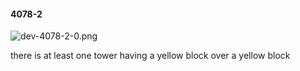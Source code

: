 #### 4078-2
![dev-4078-2-0.png](https://github.com/lil-lab/nlvr/raw/master/nlvr/dev/images/0/dev-4078-2-0.png "dev-4078-2-0.png")

there is at least one tower having a yellow block over a yellow block